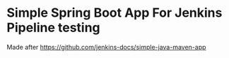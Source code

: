 # Simple Spring Boot App For Jenkins Pipeline testing

Made after https://github.com/jenkins-docs/simple-java-maven-app
